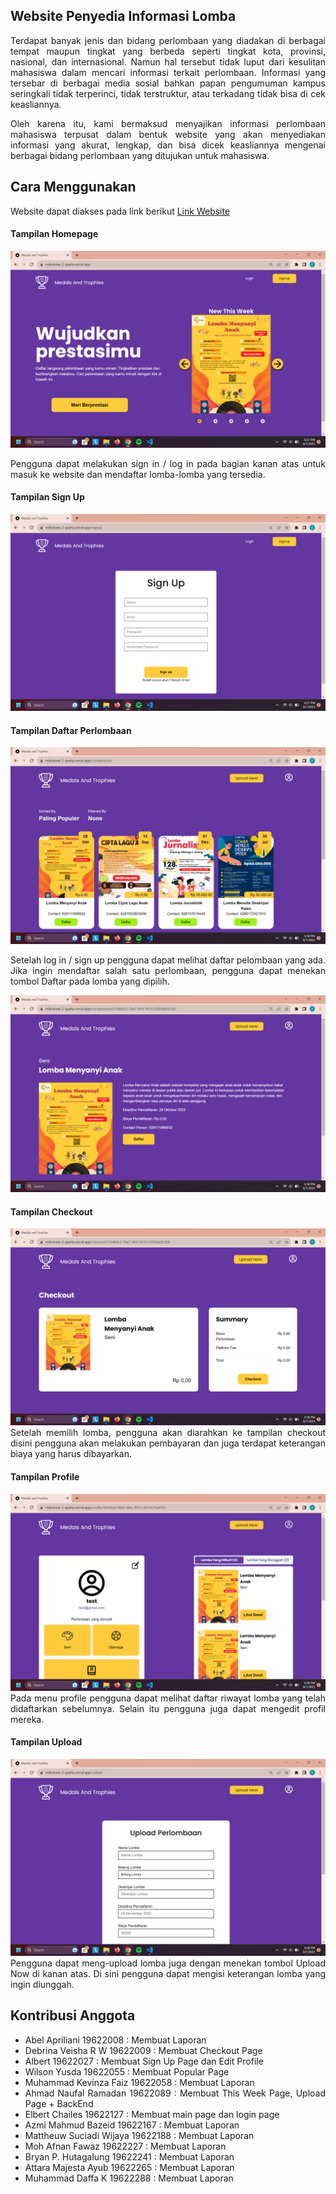 
## Website Penyedia Informasi Lomba

<div style="text-align: justify;">
Terdapat banyak jenis dan bidang perlombaan yang diadakan di berbagai tempat maupun tingkat yang berbeda seperti tingkat kota, provinsi, nasional, dan internasional. Namun hal tersebut tidak luput dari kesulitan mahasiswa dalam mencari informasi terkait perlombaan. Informasi yang tersebar di berbagai media sosial bahkan papan pengumuman kampus seringkali tidak terperinci, tidak terstruktur, atau terkadang tidak bisa di cek keasliannya.

Oleh karena itu, kami bermaksud menyajikan informasi perlombaan mahasiswa terpusat dalam bentuk website  yang akan menyediakan informasi yang akurat, lengkap, dan bisa dicek keasliannya mengenai berbagai bidang perlombaan yang ditujukan untuk mahasiswa.

## Cara Menggunakan 

Website dapat diakses pada link berikut [Link Website](https://milestone-2-sparta.vercel.app/)

#### Tampilan Homepage

 ![Home](src/screenshot/1.png)

<div style="text-align: justify;">
Pengguna dapat melakukan sign in / log in pada bagian kanan atas untuk masuk ke website dan mendaftar lomba-lomba yang tersedia.

#### Tampilan Sign Up
 ![SignUp](src/screenshot/2.png)

#### Tampilan Daftar Perlombaan
 ![Daftar](src/screenshot/3.png)

 Setelah log in / sign up pengguna dapat melihat daftar pelombaan yang ada. Jika ingin mendaftar salah satu perlombaan, pengguna dapat menekan tombol Daftar pada lomba yang dipilih.

 ![Daftar](src/screenshot/4.png)

#### Tampilan Checkout
 ![Checkout](src/screenshot/5.png)
 Setelah memilih lomba, pengguna akan diarahkan ke tampilan checkout disini pengguna akan melakukan pembayaran dan juga terdapat keterangan biaya yang harus dibayarkan.

#### Tampilan Profile
![Profile](src/screenshot/6.png)
Pada menu profile pengguna dapat melihat daftar riwayat lomba yang telah didaftarkan sebelumnya. Selain itu pengguna juga dapat mengedit profil mereka.

#### Tampilan Upload
![Upload](src/screenshot/7.png)
Pengguna dapat meng-upload lomba juga dengan menekan tombol Upload Now di kanan atas. Di sini pengguna dapat mengisi keterangan lomba yang ingin diunggah.

## Kontribusi Anggota
- Abel Apriliani 19622008 : Membuat Laporan
- Debrina Veisha R W 19622009  : Membuat Checkout Page
- Albert 19622027 : Membuat Sign Up Page dan Edit Profile
- Wilson Yusda 19622055 : Membuat Popular Page
- Muhammad Kevinza Faiz	19622058 : Membuat Laporan
- Ahmad Naufal Ramadan	19622089 : Membuat This Week Page, Upload Page + BackEnd
- Elbert Chailes 19622127 : Membuat main page dan login page
- Azmi Mahmud Bazeid 19622167 : Membuat Laporan
- Mattheuw Suciadi Wijaya 19622188 : Membuat Laporan
- Moh Afnan Fawaz		19622227 : Membuat Laporan
- Bryan P. Hutagalung 		19622241 : Membuat Laporan
- Attara Majesta Ayub		19622265 : Membuat Laporan
- Muhammad Daffa K		19622288 : Membuat Laporan

